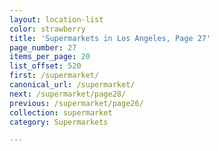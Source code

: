 ```yaml
---
layout: location-list
color: strawberry
title: 'Supermarkets in Los Angeles, Page 27'
page_number: 27
items_per_page: 20
list_offset: 520
first: /supermarket/
canonical_url: /supermarket/
next: /supermarket/page28/
previous: /supermarket/page26/
collection: supermarket
category: Supermarkets

---
```

